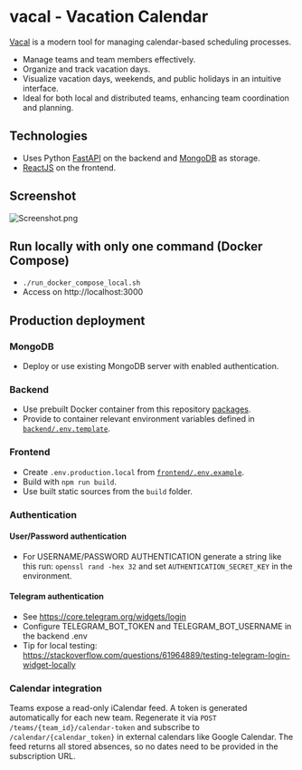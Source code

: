 # vacal - Vacation Calendar

[Vacal](https://vacal.antonlarin.com) is a modern tool for managing calendar-based scheduling processes.

* Manage teams and team members effectively.
* Organize and track vacation days.
* Visualize vacation days, weekends, and public holidays in an intuitive interface.
* Ideal for both local and distributed teams, enhancing team coordination and planning.

## Technologies
* Uses Python [FastAPI](https://github.com/tiangolo/fastapi) on the backend and [MongoDB](https://github.com/mongodb/mongo) as storage.
* [ReactJS](https://github.com/facebook/react) on the frontend.

## Screenshot
![Screenshot.png](Screenshot.png)

## Run locally with only one command (Docker Compose)
* `./run_docker_compose_local.sh`
* Access on http://localhost:3000

## Production deployment
### MongoDB
* Deploy or use existing MongoDB server with enabled authentication. 
### Backend
* Use prebuilt Docker container from this repository [packages](https://github.com/larinam/vacal/pkgs/container/vacal).
* Provide to container relevant environment variables defined in [`backend/.env.template`](https://github.com/larinam/vacal/blob/main/backend/.env.template). 
### Frontend
* Create `.env.production.local` from [`frontend/.env.example`](https://github.com/larinam/vacal/blob/main/frontend/.env.example). 
* Build with `npm run build`. 
* Use built static sources from the `build` folder.
### Authentication
#### User/Password authentication
* For USERNAME/PASSWORD AUTHENTICATION generate a string like this run: `openssl rand -hex 32` and set `AUTHENTICATION_SECRET_KEY` in the environment.
#### Telegram authentication
* See https://core.telegram.org/widgets/login
* Configure TELEGRAM_BOT_TOKEN and TELEGRAM_BOT_USERNAME in the backend .env
* Tip for local testing: https://stackoverflow.com/questions/61964889/testing-telegram-login-widget-locally

### Calendar integration
Teams expose a read-only iCalendar feed. A token is generated automatically
for each new team. Regenerate it via `POST /teams/{team_id}/calendar-token`
and subscribe to `/calendar/{calendar_token}` in external calendars like
Google Calendar. The feed returns all stored absences, so no dates need to
be provided in the subscription URL.
